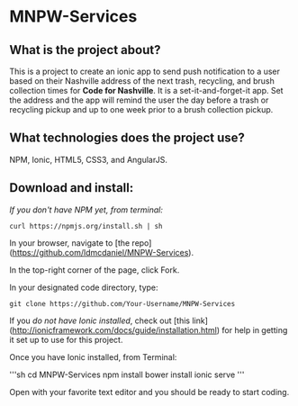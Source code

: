 # MNPW-Services

## What is the project about?

This is a project to create an ionic app to send push notification to a user based on their Nashville address of the next trash, recycling, and brush collection times for **Code for Nashville**.  It is a set-it-and-forget-it app.  Set the address and the app will remind the user the day before a trash or recycling pickup and up to one week prior to a brush collection pickup.

## What technologies does the project use?

NPM, Ionic, HTML5, CSS3, and AngularJS.

## Download and install:

*If you don't have NPM yet, from terminal:*

`curl https://npmjs.org/install.sh | sh`

In your browser, navigate to [the repo] (https://github.com/ldmcdaniel/MNPW-Services).

In the top-right corner of the page, click Fork.

In your designated code directory, type:

`git clone https://github.com/Your-Username/MNPW-Services`

If you *do not have Ionic installed*, check out [this link] (http://ionicframework.com/docs/guide/installation.html) for help in getting it set up to use for this project.

Once you have Ionic installed, from Terminal:

'''sh
cd MNPW-Services
npm install
bower install
ionic serve
'''

Open with your favorite text editor and you should be ready to start coding.

